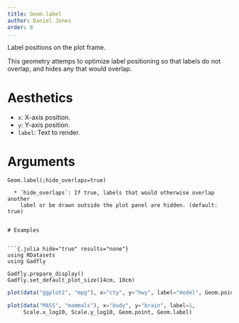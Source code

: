 ```yaml
---
title: Geom.label
author: Daniel Jones
order: 8
...
```


Label positions on the plot frame.

This geometry attemps to optimize label positioning so that labels do not
overlap, and hides any that would overlap.

# Aesthetics

  * `x`: X-axis position.
  * `y`: Y-axis position.
  * `label`: Text to render.

# Arguments

```{.julia execute="fales"}
Geom.label(;hide_overlaps=true)

  * `hide_overlaps`: If true, labels that would otherwise overlap another
    label or be drawn outside the plot panel are hidden. (default: true)


# Examples


```{.julia hide="true" results="none"}
using RDatasets
using Gadfly

Gadfly.prepare_display()
Gadfly.set_default_plot_size(14cm, 10cm)
```


```julia
plot(data("ggplot2", "mpg"), x="cty", y="hwy", label="model", Geom.point, Geom.label)
```


```julia
plot(data("MASS", "mammals"), x="body", y="brain", label=1,
     Scale.x_log10, Scale.y_log10, Geom.point, Geom.label)
```


